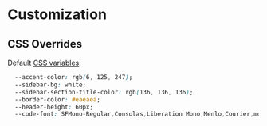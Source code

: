 # Customization

## CSS Overrides

Default [CSS variables](https://developer.mozilla.org/en-US/docs/Web/CSS/Using_CSS_variables):

```css
  --accent-color: rgb(6, 125, 247);
  --sidebar-bg: white;
  --sidebar-section-title-color: rgb(136, 136, 136);
  --border-color: #eaeaea;
  --header-height: 60px;
  --code-font: SFMono-Regular,Consolas,Liberation Mono,Menlo,Courier,monospace;
```
